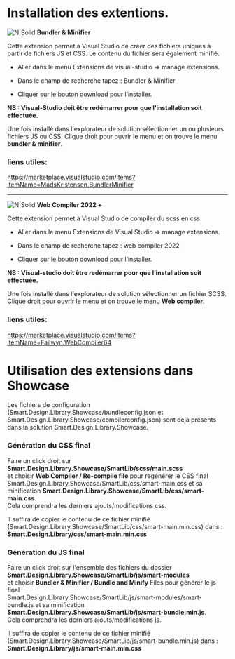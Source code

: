 ﻿# Installation des extentions.

![N|Solid](https://madskristensen.gallerycdn.vsassets.io/extensions/madskristensen/bundlerminifier/2.8.396/1535134367605/Microsoft.VisualStudio.Services.Icons.Default) **Bundler & Minifier**

Cette extension permet à Visual Studio de créer des fichiers uniques à partir de fichiers JS et CSS. Le contenu du fichier sera également minifié.

- Aller dans le menu Extensions de visual-studio => manage extensions.

- Dans le champ de recherche tapez : Bundler & Minifier

- Cliquer sur le bouton download pour l’installer.

**NB : Visual-Studio doit être redémarrer pour que l’installation soit effectuée.**

Une fois installé dans l'explorateur de solution sélectionner un ou plusieurs fichiers JS ou CSS.
Clique droit pour ouvrir le menu et on trouve le menu **bundler & minifier**.

### liens utiles:
https://marketplace.visualstudio.com/items?itemName=MadsKristensen.BundlerMinifier

___

![N|Solid](https://failwyn.gallerycdn.vsassets.io/extensions/failwyn/webcompiler64/1.14.11/1679936818773/Microsoft.VisualStudio.Services.Icons.Default) **Web Compiler 2022 +**

Cette extension permet à Visual Studio de compiler du scss en css.

- Aller dans le menu Extensions de Visual Studio => manage extensions.

- Dans le champ de recherche tapez : web compiler 2022

- Cliquer sur le bouton download pour l’installer.

**NB : Visual-studio doit être redémarrer pour que l’installation soit effectuée.**

Une fois installé dans l'explorateur de solution sélectionner un fichier SCSS.
Clique droit pour ouvrir le menu et on trouve le menu **Web compiler**.

### liens utiles:
https://marketplace.visualstudio.com/items?itemName=Failwyn.WebCompiler64



# Utilisation des extensions dans Showcase

Les fichiers de configuration (Smart.Design.Library.Showcase/bundleconfig.json et Smart.Design.Library.Showcase/compilerconfig.json) sont déjà présents dans la solution Smart.Design.Library.Showcase.

### Génération du CSS final ###  
 Faire un click droit sur  
 **Smart.Design.Library.Showcase/SmartLib/scss/main.scss**  
 et choisir **Web Compiler / Re-compile file** pour regénérer le CSS final  
 Smart.Design.Library.Showcase/SmartLib/css/smart-main.css et sa minification **Smart.Design.Library.Showcase/SmartLib/css/smart-main.css**.  
 Cela comprendra les derniers ajouts/modifications css.

 Il suffira de copier le contenu de ce fichier minifié (Smart.Design.Library.Showcase/SmartLib/css/smart-main.min.css) dans :  
**Smart.Design.Library/css/smart-main.min.css**


### Génération du JS final ###  
 Faire un click droit sur l'ensemble des fichiers du dossier  
 **Smart.Design.Library.Showcase/SmartLib/js/smart-modules**  
 et choisir **Bundler & Minifier / Bundle and Minify** Files pour générer le js final  
 Smart.Design.Library.Showcase/SmartLib/js/smart-modules/smart-bundle.js et sa minification **Smart.Design.Library.Showcase/SmartLib/js/smart-bundle.min.js**.  
 Cela comprendra les derniers ajouts/modifications js.

 Il suffira de copier le contenu de ce fichier minifié (Smart.Design.Library.Showcase/SmartLib/js/smart-bundle.min.js) dans :  
**Smart.Design.Library/js/smart-main.min.css**